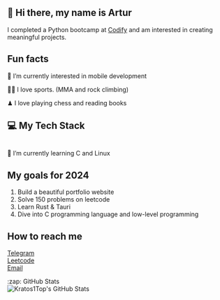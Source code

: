 <head>
<link rel="stylesheet" href="https://cdnjs.cloudflare.com/ajax/libs/font-awesome/5.15.3/css/all.min.css" integrity="sha384-XXXXXXX" crossorigin="anonymous">
</head>

## 👋 Hi there, my name is Artur
I completed a Python bootcamp at [Codify](https://www.codifylab.com/) and am interested in creating meaningful projects. 


## Fun facts 

👀 I’m currently interested in mobile development 

🤼‍♂️ I love sports. (MMA and rock climbing)

♟ I love playing chess and reading books


## 💻 My Tech Stack
<i class="fab fa-python"></i>
<i class="fas fa-book"></i>
<i class="fas fa-code"></i>
<br>
🌱 I’m currently learning C and Linux

## My goals for 2024
1. Build a beautiful portfolio website 
2. Solve 150 problems on leetcode
3. Learn Rust & Tauri
4. Dive into C programming language and low-level programming

## How to reach me
[Telegram](https://t.me/@artos_tash) <br>
[Leetcode](https://leetcode.com/_Artos_/) <br>
[Email](mailto:strong.willed254@gmail.com)


<summary>:zap: GitHub Stats</summary>

<img align="left" alt="Kratos1Top's GitHub Stats" src="https://github-readme-stats.vercel.app/api?username=Artos1Tash&show_icons=true&theme=tokyonight" />
  
